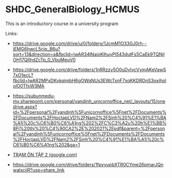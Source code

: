 # SHDC_GeneralBiology_HCMUS
This is an introductory course in a university program

Links:
* https://drive.google.com/drive/u/0/folders/1JcmM1O33GJ0rh--jEMG6hwcL5cjp_B6u?sort=13&direction=a&fbclid=IwAR34lNaioKlhuyPl543dutFs5CaEk9TQNjIOH17QIIhdZcTp_0_VbuMeuV0

* https://drive.google.com/drive/folders/1nRRzzv5O0uDvIvcVymAKeVawS7xO1ecL?fbclid=IwAR2MPxDKvkqimbH6gOWqNUs3EWcTxnF7xoKKDRDnS3oxihplolO0TfxW3MA

* https://subunmedu-my.sharepoint.com/personal/vandinh_unicornoffice_net/_layouts/15/onedrive.aspx?id=%2Fpersonal%2Fvandinh%5Funicornoffice%5Fnet%2FDocuments%2FDocuments%2FHoctapLVD%2FNam2%2FSinh%20%C4%91%E1%BA%A1i%20c%C6%B0%C6%A1ng%202%2FC%C3%A2u%20h%E1%BB%8Fi%20thi%20%C4%90CA2%2E%202021%2Epdf&parent=%2Fpersonal%2Fvandinh%5Funicornoffice%5Fnet%2FDocuments%2FDocuments%2FHoctapLVD%2FNam2%2FSinh%20%C4%91%E1%BA%A1i%20c%C6%B0%C6%A1ng%202&ga=1

* [TRẠM ÔN TẬP 2 (google.com)](https://docs.google.com/forms/d/e/1FAIpQLSdXct8PMS42PPkSRa86JAyJKbL5ZJl3Zf37eVCBljKEhaIsWg/viewscore?viewscore=AE0zAgAM_YpsBq_wJPAFXvDhmb1JYeS78ELWHg9CuN_L5eGB3t9afKYLl_Ragbz9SskpqzE&fbclid=IwAR3iH494NUjlfqa98r8IoMyMdr8oGUreJS4pw3MyCdxxH0ueyBW0ceCmIgc)

* https://drive.google.com/drive/folders/1fpvyupbXTR0CYme26pmarJQnwalxcijR?usp=share_link
